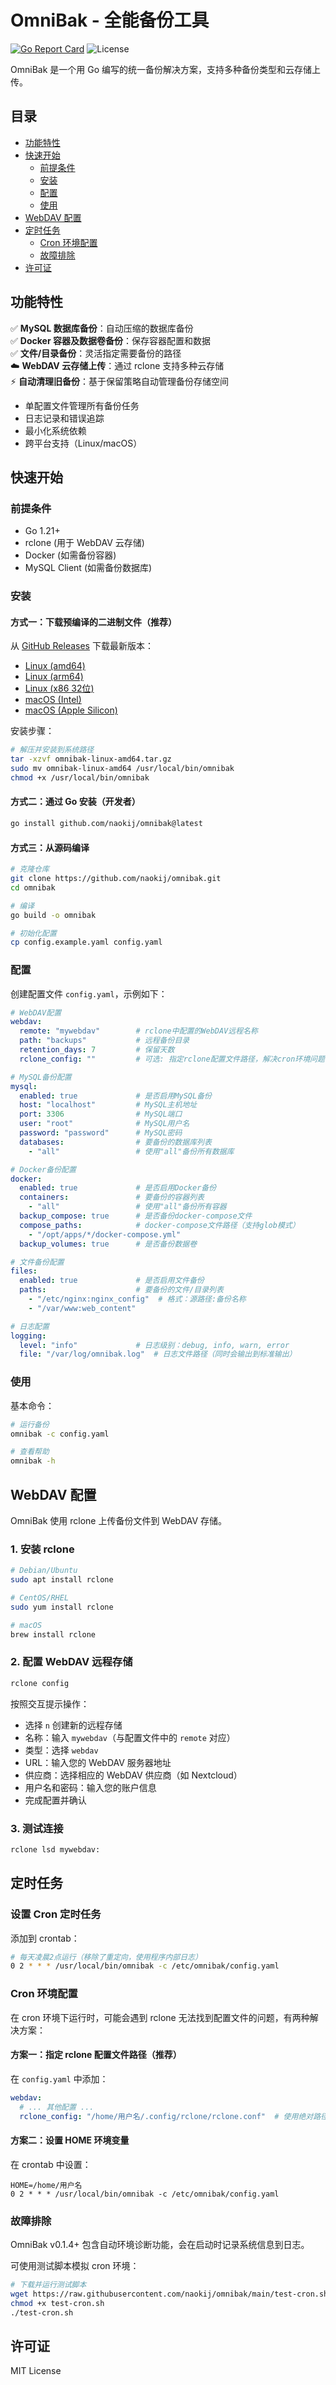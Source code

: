 # OmniBak - 全能备份工具

[![Go Report Card](https://goreportcard.com/badge/github.com/naokij/omnibak)](https://goreportcard.com/report/github.com/naokij/omnibak)
![License](https://img.shields.io/badge/license-MIT-blue)

OmniBak 是一个用 Go 编写的统一备份解决方案，支持多种备份类型和云存储上传。

## 目录

- [功能特性](#功能特性)
- [快速开始](#快速开始)
  - [前提条件](#前提条件)
  - [安装](#安装)
  - [配置](#配置)
  - [使用](#使用)
- [WebDAV 配置](#webdav-配置)
- [定时任务](#定时任务)
  - [Cron 环境配置](#cron-环境配置)
  - [故障排除](#故障排除)
- [许可证](#许可证)

## 功能特性

✅ **MySQL 数据库备份**：自动压缩的数据库备份  
✅ **Docker 容器及数据卷备份**：保存容器配置和数据  
✅ **文件/目录备份**：灵活指定需要备份的路径  
☁️ **WebDAV 云存储上传**：通过 rclone 支持多种云存储  
⚡ **自动清理旧备份**：基于保留策略自动管理备份存储空间  

- 单配置文件管理所有备份任务
- 日志记录和错误追踪
- 最小化系统依赖
- 跨平台支持（Linux/macOS）

## 快速开始

### 前提条件

- Go 1.21+
- rclone (用于 WebDAV 云存储)
- Docker (如需备份容器)
- MySQL Client (如需备份数据库)

### 安装

#### 方式一：下载预编译的二进制文件（推荐）

从 [GitHub Releases](https://github.com/naokij/omnibak/releases) 下载最新版本：

- [Linux (amd64)](https://github.com/naokij/omnibak/releases/latest/download/omnibak-linux-amd64.tar.gz)
- [Linux (arm64)](https://github.com/naokij/omnibak/releases/latest/download/omnibak-linux-arm64.tar.gz)
- [Linux (x86 32位)](https://github.com/naokij/omnibak/releases/latest/download/omnibak-linux-386.tar.gz)
- [macOS (Intel)](https://github.com/naokij/omnibak/releases/latest/download/omnibak-darwin-amd64.tar.gz)
- [macOS (Apple Silicon)](https://github.com/naokij/omnibak/releases/latest/download/omnibak-darwin-arm64.tar.gz)

安装步骤：
```bash
# 解压并安装到系统路径
tar -xzvf omnibak-linux-amd64.tar.gz
sudo mv omnibak-linux-amd64 /usr/local/bin/omnibak
chmod +x /usr/local/bin/omnibak
```

#### 方式二：通过 Go 安装（开发者）

```bash
go install github.com/naokij/omnibak@latest
```

#### 方式三：从源码编译

```bash
# 克隆仓库
git clone https://github.com/naokij/omnibak.git
cd omnibak

# 编译
go build -o omnibak

# 初始化配置
cp config.example.yaml config.yaml
```

### 配置

创建配置文件 `config.yaml`，示例如下：

```yaml
# WebDAV配置
webdav:
  remote: "mywebdav"        # rclone中配置的WebDAV远程名称
  path: "backups"           # 远程备份目录
  retention_days: 7         # 保留天数
  rclone_config: ""         # 可选: 指定rclone配置文件路径，解决cron环境问题

# MySQL备份配置
mysql:
  enabled: true             # 是否启用MySQL备份
  host: "localhost"         # MySQL主机地址
  port: 3306                # MySQL端口
  user: "root"              # MySQL用户名
  password: "password"      # MySQL密码
  databases:                # 要备份的数据库列表
    - "all"                 # 使用"all"备份所有数据库

# Docker备份配置
docker:
  enabled: true             # 是否启用Docker备份
  containers:               # 要备份的容器列表
    - "all"                 # 使用"all"备份所有容器
  backup_compose: true      # 是否备份docker-compose文件
  compose_paths:            # docker-compose文件路径（支持glob模式）
    - "/opt/apps/*/docker-compose.yml"
  backup_volumes: true      # 是否备份数据卷

# 文件备份配置
files:
  enabled: true             # 是否启用文件备份
  paths:                    # 要备份的文件/目录列表
    - "/etc/nginx:nginx_config"  # 格式：源路径:备份名称
    - "/var/www:web_content"

# 日志配置
logging:
  level: "info"             # 日志级别：debug, info, warn, error
  file: "/var/log/omnibak.log"  # 日志文件路径（同时会输出到标准输出）
```

### 使用

基本命令：

```bash
# 运行备份
omnibak -c config.yaml

# 查看帮助
omnibak -h
```

## WebDAV 配置

OmniBak 使用 rclone 上传备份文件到 WebDAV 存储。

### 1. 安装 rclone

```bash
# Debian/Ubuntu
sudo apt install rclone

# CentOS/RHEL
sudo yum install rclone

# macOS
brew install rclone
```

### 2. 配置 WebDAV 远程存储

```bash
rclone config
```

按照交互提示操作：
- 选择 `n` 创建新的远程存储
- 名称：输入 `mywebdav`（与配置文件中的 `remote` 对应）
- 类型：选择 `webdav`
- URL：输入您的 WebDAV 服务器地址
- 供应商：选择相应的 WebDAV 供应商（如 Nextcloud）
- 用户名和密码：输入您的账户信息
- 完成配置并确认

### 3. 测试连接

```bash
rclone lsd mywebdav:
```

## 定时任务

### 设置 Cron 定时任务

添加到 crontab：

```bash
# 每天凌晨2点运行（移除了重定向，使用程序内部日志）
0 2 * * * /usr/local/bin/omnibak -c /etc/omnibak/config.yaml
```

### Cron 环境配置

在 cron 环境下运行时，可能会遇到 rclone 无法找到配置文件的问题，有两种解决方案：

#### 方案一：指定 rclone 配置文件路径（推荐）

在 `config.yaml` 中添加：

```yaml
webdav:
  # ... 其他配置 ...
  rclone_config: "/home/用户名/.config/rclone/rclone.conf"  # 使用绝对路径
```

#### 方案二：设置 HOME 环境变量

在 crontab 中设置：

```
HOME=/home/用户名
0 2 * * * /usr/local/bin/omnibak -c /etc/omnibak/config.yaml
```

### 故障排除

OmniBak v0.1.4+ 包含自动环境诊断功能，会在启动时记录系统信息到日志。

可使用测试脚本模拟 cron 环境：

```bash
# 下载并运行测试脚本
wget https://raw.githubusercontent.com/naokij/omnibak/main/test-cron.sh
chmod +x test-cron.sh
./test-cron.sh
```

## 许可证

MIT License